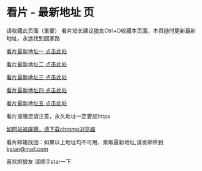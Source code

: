 # 看片 - 最新地址 页

请收藏此页面（重要）
看片站长建议狼友Ctrl+D收藏本页面，本页随时更新最新地址，永远找到回家路

[看片最新地址一 点击此处](https://80da.buzz/) 

[看片最新地址二 点击此处](https://80cs.buzz/) 

[看片最新地址三 点击此处](https://80ct.buzz/) 

[看片最新地址四 点击此处](https://80cx.buzz/) 

[看片最新地址五 点击此处](https://80cz.buzz/) 

看片提醒您请注意，永久地址一定要加https

[如网站被屏蔽，请下载chrome浏览器](https://8xe23.com/chrome_93.0.4577.82.apk) 

看片邮箱找回：如果以上地址均不可用，索取最新地址,请发邮件到 kpian@mail.com

喜欢的狼友 请顺手star一下
